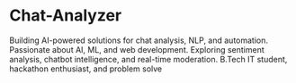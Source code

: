 # Chat-Analyzer
Building AI-powered solutions for chat analysis, NLP, and automation. Passionate about AI, ML, and web development. Exploring sentiment analysis, chatbot intelligence, and real-time moderation. B.Tech IT student, hackathon enthusiast, and problem solve
